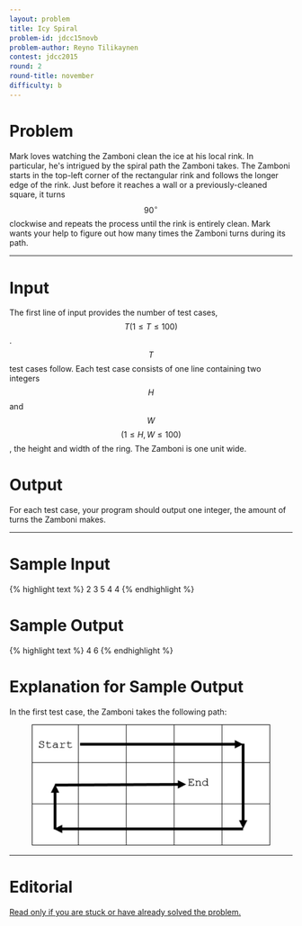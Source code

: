 ```yaml
---
layout: problem
title: Icy Spiral
problem-id: jdcc15novb
problem-author: Reyno Tilikaynen
contest: jdcc2015
round: 2
round-title: november
difficulty: b
---
```


# Problem
Mark loves watching the Zamboni clean the ice at his local rink. In particular, he's intrigued by the spiral path the Zamboni takes. The Zamboni starts in the top-left corner of the rectangular rink and follows the longer edge of the rink. Just before it reaches a wall or a previously-cleaned square, it turns $$90^\circ$$ clockwise and repeats the process until the rink is entirely clean. Mark wants your help to figure out how many times the Zamboni turns during its path.

---

# Input
The first line of input provides the number of test cases, $$T (1 \leq T \leq 100)$$. $$T$$ test cases follow. Each test case consists of one line containing two integers $$H$$ and $$W$$ $$(1 \leq H,W \leq 100)$$, the height and width of the ring. The Zamboni is one unit wide.

# Output
For each test case, your program should output one integer, the amount of turns the Zamboni makes.

---

# Sample Input
{% highlight text %}
2
3 5
4 4
{% endhighlight %}

# Sample Output
{% highlight text %}
4
6
{% endhighlight %}

# Explanation for Sample Output
In the first test case, the Zamboni takes the following path:
<figure>
	<img src="/assets/cpt/problems/jdcc15novb.png">
</figure>

---

# Editorial
[Read only if you are stuck or have already solved the problem.](/cpt-editorials/jdcc/2015/november/b)
